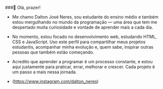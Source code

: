 ###👋 Olá, prazer!
- Me chamo Dalton José Neres, sou estudante do ensino médio e também estou mergulhando no mundo da programação — uma área que tem me despertado muita curiosidade e vontade de aprender mais a cada dia.

- No momento, estou focado no desenvolvimento web, estudando HTML, CSS e JavaScript. Uso este perfil para compartilhar meus projetos estudantis, acompanhar minha evolução e, quem sabe, inspirar outras pessoas que também estão começando.

- Acredito que aprender a programar é um processo constante, e estou aqui justamente para praticar, errar, melhorar e crescer. Cada projeto é um passo a mais nessa jornada.

- (https://www.instagram.com/dalton_neres)
